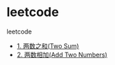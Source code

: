# leetcode
leetcode

- [1. 两数之和(Two Sum)](https://github.com/xinconan/leetcode/issues/1)
- [2. 两数相加(Add Two Numbers)](https://github.com/xinconan/leetcode/issues/2)
